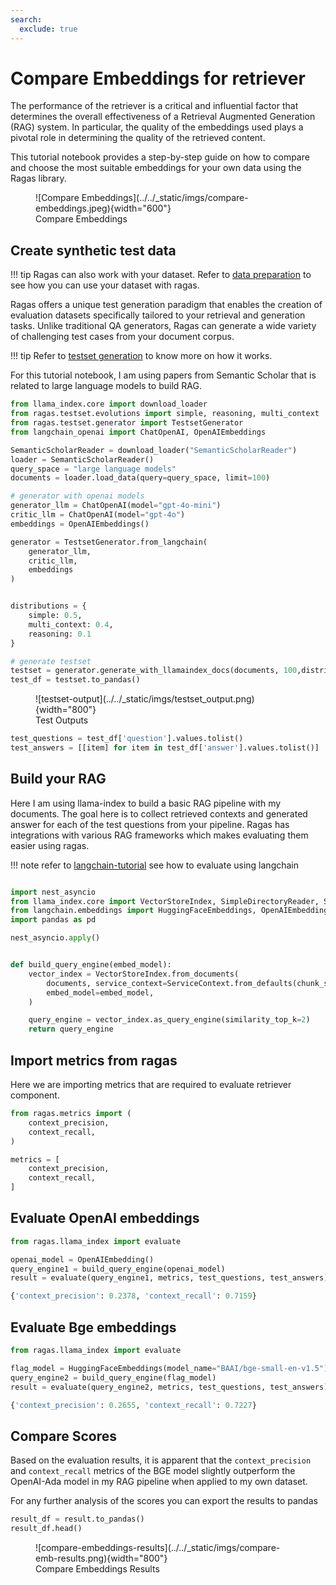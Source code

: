 ```yaml
---
search:
  exclude: true
---
```


# Compare Embeddings for retriever

The performance of the retriever is a critical and influential factor that determines the overall effectiveness of a Retrieval Augmented Generation (RAG) system. In particular, the quality of the embeddings used plays a pivotal role in determining the quality of the retrieved content.

This tutorial notebook provides a step-by-step guide on how to compare and choose the most suitable embeddings for your own data using the Ragas library.

<figure markdown="span">
![Compare Embeddings](../../_static/imgs/compare-embeddings.jpeg){width="600"}
<figcaption>Compare Embeddings</figcaption>
</figure>

## Create synthetic test data 


!!! tip
    Ragas can also work with your dataset. Refer to [data preparation](./data_preparation.md) to see how you can use your dataset with ragas. 

Ragas offers a unique test generation paradigm that enables the creation of evaluation datasets specifically tailored to your retrieval and generation tasks. Unlike traditional QA generators, Ragas can generate a wide variety of challenging test cases from your document corpus.

!!! tip
    Refer to [testset generation](../../concepts/testset_generation.md) to know more on how it works.

For this tutorial notebook, I am using papers from Semantic Scholar that is related to large language models to build RAG.

```python
from llama_index.core import download_loader
from ragas.testset.evolutions import simple, reasoning, multi_context
from ragas.testset.generator import TestsetGenerator
from langchain_openai import ChatOpenAI, OpenAIEmbeddings

SemanticScholarReader = download_loader("SemanticScholarReader")
loader = SemanticScholarReader()
query_space = "large language models"
documents = loader.load_data(query=query_space, limit=100)

# generator with openai models
generator_llm = ChatOpenAI(model="gpt-4o-mini")
critic_llm = ChatOpenAI(model="gpt-4o")
embeddings = OpenAIEmbeddings()

generator = TestsetGenerator.from_langchain(
    generator_llm,
    critic_llm,
    embeddings
)


distributions = {
    simple: 0.5,
    multi_context: 0.4,
    reasoning: 0.1
}

# generate testset
testset = generator.generate_with_llamaindex_docs(documents, 100,distributions)
test_df = testset.to_pandas()
```

<figure markdown="span">
![testset-output](../../_static/imgs/testset_output.png){width="800"}
<figcaption>Test Outputs</figcaption>
</figure>

```python
test_questions = test_df['question'].values.tolist()
test_answers = [[item] for item in test_df['answer'].values.tolist()]
```


## Build your RAG

Here I am using llama-index to build a basic RAG pipeline with my documents. The goal here is to collect retrieved contexts and generated answer for each of the test questions from your pipeline. Ragas has integrations with various RAG frameworks which makes evaluating them easier using ragas.

!!! note
    refer to [langchain-tutorial](../integrations/_langchain.md) see how to evaluate using langchain

```python

import nest_asyncio
from llama_index.core import VectorStoreIndex, SimpleDirectoryReader, ServiceContext
from langchain.embeddings import HuggingFaceEmbeddings, OpenAIEmbeddings
import pandas as pd

nest_asyncio.apply()


def build_query_engine(embed_model):
    vector_index = VectorStoreIndex.from_documents(
        documents, service_context=ServiceContext.from_defaults(chunk_size=512),
        embed_model=embed_model,
    )

    query_engine = vector_index.as_query_engine(similarity_top_k=2)
    return query_engine
```

## Import metrics from ragas

Here we are importing metrics that are required to evaluate retriever component.

```python
from ragas.metrics import (
    context_precision,
    context_recall,
)

metrics = [
    context_precision,
    context_recall,
]
```

## Evaluate OpenAI embeddings

```python
from ragas.llama_index import evaluate

openai_model = OpenAIEmbedding()
query_engine1 = build_query_engine(openai_model)
result = evaluate(query_engine1, metrics, test_questions, test_answers)
```

```python
{'context_precision': 0.2378, 'context_recall': 0.7159}
```

## Evaluate Bge embeddings

```python
from ragas.llama_index import evaluate

flag_model = HuggingFaceEmbeddings(model_name="BAAI/bge-small-en-v1.5")
query_engine2 = build_query_engine(flag_model)
result = evaluate(query_engine2, metrics, test_questions, test_answers)
```

```python
{'context_precision': 0.2655, 'context_recall': 0.7227}

```

## Compare Scores

Based on the evaluation results, it is apparent that the `context_precision` and `context_recall` metrics of the BGE model slightly outperform the OpenAI-Ada model in my RAG pipeline when applied to my own dataset. 

For any further analysis of the scores you can export the results to pandas

```python
result_df = result.to_pandas()
result_df.head()
```

<figure markdown="span">
![compare-embeddings-results](../../_static/imgs/compare-emb-results.png){width="800"}
<figcaption>Compare Embeddings Results</figcaption>
</figure>
